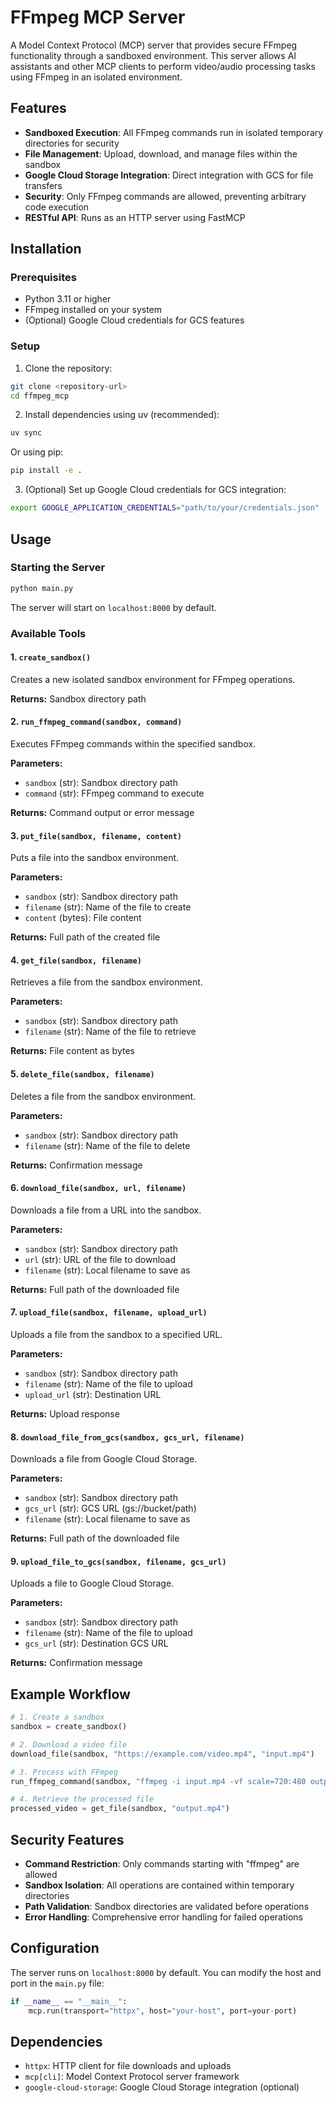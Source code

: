 # FFmpeg MCP Server

A Model Context Protocol (MCP) server that provides secure FFmpeg functionality through a sandboxed environment. This server allows AI assistants and other MCP clients to perform video/audio processing tasks using FFmpeg in an isolated environment.

## Features

- **Sandboxed Execution**: All FFmpeg commands run in isolated temporary directories for security
- **File Management**: Upload, download, and manage files within the sandbox
- **Google Cloud Storage Integration**: Direct integration with GCS for file transfers
- **Security**: Only FFmpeg commands are allowed, preventing arbitrary code execution
- **RESTful API**: Runs as an HTTP server using FastMCP

## Installation

### Prerequisites

- Python 3.11 or higher
- FFmpeg installed on your system
- (Optional) Google Cloud credentials for GCS features

### Setup

1. Clone the repository:
```bash
git clone <repository-url>
cd ffmpeg_mcp
```

2. Install dependencies using uv (recommended):
```bash
uv sync
```

Or using pip:
```bash
pip install -e .
```

3. (Optional) Set up Google Cloud credentials for GCS integration:
```bash
export GOOGLE_APPLICATION_CREDENTIALS="path/to/your/credentials.json"
```

## Usage

### Starting the Server

```bash
python main.py
```

The server will start on `localhost:8000` by default.

### Available Tools

#### 1. `create_sandbox()`
Creates a new isolated sandbox environment for FFmpeg operations.

**Returns:** Sandbox directory path

#### 2. `run_ffmpeg_command(sandbox, command)`
Executes FFmpeg commands within the specified sandbox.

**Parameters:**
- `sandbox` (str): Sandbox directory path
- `command` (str): FFmpeg command to execute

**Returns:** Command output or error message

#### 3. `put_file(sandbox, filename, content)`
Puts a file into the sandbox environment.

**Parameters:**
- `sandbox` (str): Sandbox directory path
- `filename` (str): Name of the file to create
- `content` (bytes): File content

**Returns:** Full path of the created file

#### 4. `get_file(sandbox, filename)`
Retrieves a file from the sandbox environment.

**Parameters:**
- `sandbox` (str): Sandbox directory path
- `filename` (str): Name of the file to retrieve

**Returns:** File content as bytes

#### 5. `delete_file(sandbox, filename)`
Deletes a file from the sandbox environment.

**Parameters:**
- `sandbox` (str): Sandbox directory path
- `filename` (str): Name of the file to delete

**Returns:** Confirmation message

#### 6. `download_file(sandbox, url, filename)`
Downloads a file from a URL into the sandbox.

**Parameters:**
- `sandbox` (str): Sandbox directory path
- `url` (str): URL of the file to download
- `filename` (str): Local filename to save as

**Returns:** Full path of the downloaded file

#### 7. `upload_file(sandbox, filename, upload_url)`
Uploads a file from the sandbox to a specified URL.

**Parameters:**
- `sandbox` (str): Sandbox directory path
- `filename` (str): Name of the file to upload
- `upload_url` (str): Destination URL

**Returns:** Upload response

#### 8. `download_file_from_gcs(sandbox, gcs_url, filename)`
Downloads a file from Google Cloud Storage.

**Parameters:**
- `sandbox` (str): Sandbox directory path
- `gcs_url` (str): GCS URL (gs://bucket/path)
- `filename` (str): Local filename to save as

**Returns:** Full path of the downloaded file

#### 9. `upload_file_to_gcs(sandbox, filename, gcs_url)`
Uploads a file to Google Cloud Storage.

**Parameters:**
- `sandbox` (str): Sandbox directory path
- `filename` (str): Name of the file to upload
- `gcs_url` (str): Destination GCS URL

**Returns:** Confirmation message

## Example Workflow

```python
# 1. Create a sandbox
sandbox = create_sandbox()

# 2. Download a video file
download_file(sandbox, "https://example.com/video.mp4", "input.mp4")

# 3. Process with FFmpeg
run_ffmpeg_command(sandbox, "ffmpeg -i input.mp4 -vf scale=720:480 output.mp4")

# 4. Retrieve the processed file
processed_video = get_file(sandbox, "output.mp4")
```

## Security Features

- **Command Restriction**: Only commands starting with "ffmpeg" are allowed
- **Sandbox Isolation**: All operations are contained within temporary directories
- **Path Validation**: Sandbox directories are validated before operations
- **Error Handling**: Comprehensive error handling for failed operations

## Configuration

The server runs on `localhost:8000` by default. You can modify the host and port in the `main.py` file:

```python
if __name__ == "__main__":
    mcp.run(transport="httpx", host="your-host", port=your-port)
```

## Dependencies

- `httpx`: HTTP client for file downloads and uploads
- `mcp[cli]`: Model Context Protocol server framework
- `google-cloud-storage`: Google Cloud Storage integration (optional)
